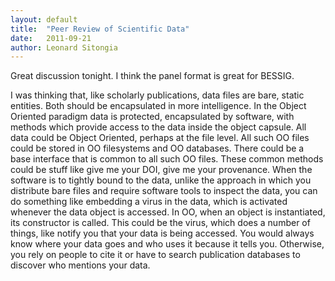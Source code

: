 ```yaml
---
layout: default
title:  "Peer Review of Scientific Data"
date:   2011-09-21
author: Leonard Sitongia
--- 
```

Great discussion tonight.  I think the panel format is great for BESSIG.

I was thinking that, like scholarly publications, data files are bare, static entities.  Both should be encapsulated in more intelligence.  In the Object Oriented paradigm data is protected, encapsulated by software, with methods which provide access to the data inside the object capsule.  All data could be Object Oriented, perhaps at the file level.  All such OO files could be stored in OO filesystems and OO databases.  There could be a base interface that is common to all such OO files.  These common methods could be stuff like give me your DOI, give me your provenance.  When the software is to tightly bound to the data, unlike the approach in which you distribute bare files and require software tools to inspect the data, you can do something like embedding a virus in the data, which is activated whenever the data object is accessed.  In OO, when an object is instantiated, its constructor is called.  This could be the virus, which does a number of things, like notify you that your data is being accessed.  You would always know where your data goes and who uses it because it tells you.  Otherwise, you rely on people to cite it or have to search publication databases to discover who mentions your data.